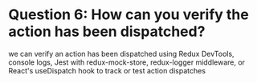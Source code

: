 # Question 6: How can you verify the action has been dispatched?
we can verify an action has been dispatched using Redux DevTools, console logs, Jest with redux-mock-store, redux-logger middleware, or React's useDispatch hook to track or test action dispatches